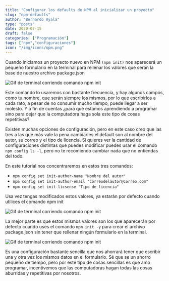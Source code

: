 ```yaml
---
title: "Configurar los defaults de NPM al inicializar un proyecto"
slug: "npm-defaults"
author: "Bernardo Ayala"
type: "posts"
date: 2020-07-15
draft: false
categories: ["Programación"]
tags: ["npm","configuraciones"]
icon: "/img/icons/npm.png"
---
```


Cuando iniciamos un proyecto nuevo en NPM `(npm init)` nos aparecerá un pequeño formulario en la terminal para rellenar los valores que serán la base de nuestro archivo package.json

![Gif de terminal corriendo comando npm init](/img/gifs/npm-init-1.gif)

Este comando lo usaremos con bastante frecuencia, y hay algunos campos, como tu nombre, que serán siempre los mismos, por lo que escribirlos a cada rato, a pesar de no consumir mucho tiempo, puede llegar a ser molesto. Y a fin de cuentas ¿para qué estamos aprendiendo a programar sino para dejar que la computadora haga sola este tipo de cosas repetitivas?

Existen muchas opciones de configuración, pero en este caso creo que las tres a las que más vale la pena cambiarles el default son al nombre del autor, su correo y el tipo de licencia. Si quieres ver la cantidad de configuraciones distintas que puedes modificar puedes usar el comando `npm config ls -l`, pero no te recomiendo cambiar nada que no entiendas del todo.

En este tutorial nos concentraremos en estos tres comandos:

- `npm config set init-author-name "Nombre del autor"`
- `npm config set init-author-email "correodelautor@correo.com"`
- `npm config set init-licsense "Tipo de licencia"`

Usa vez tengas modificados estos valores, ya estarán por defecto cuando utilices el comando npm init

![Gif de terminal corriendo comando npm init](/img/gifs/npm-init-2.gif)

La mejor parte es que estos mismos valores son los que aparecerán por defecto cuando uses el comando `npm init -y` para crear el archivo package.json sin tener que rellenar ningún formulario en la terminal.

![Gif de terminal corriendo comando npm init](/img/gifs/npm-init-y.gif)

Es una configuración bastante sencilla que nos ahorrará tener que escribir una y otra vez los mismos datos en el formulario. Sé que se un ahorro pequeño de tiempo, pero por este tipo de cosas sencillas es que amo programar, incentivemos que las computadoras hagan todas las cosas aburridas y repetitivas por nosotros.